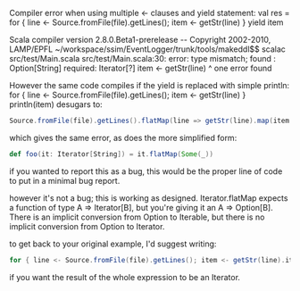 Compiler error when using multiple <- clauses and yield statement:
    val res = for {
      line <- Source.fromFile(file).getLines();
      item <- getStr(line)
    } yield item

Scala compiler version 2.8.0.Beta1-prerelease -- Copyright 2002-2010, LAMP/EPFL
~/workspace/ssim/EventLogger/trunk/tools/makeddl$$ scalac src/test/Main.scala 
src/test/Main.scala:30: error: type mismatch;
 found   : Option[String]
 required: Iterator[?]
      item <- getStr(line)
           ^
one error found

However the same code compiles if the yield is replaced with simple println:
    for {
      line <- Source.fromFile(file).getLines();
      item <- getStr(line)
    } println(item)
desugars to:
```scala
Source.fromFile(file).getLines().flatMap(line => getStr(line).map(item => item))
```
which gives the same error, as does the more simplified form:
```scala
def foo(it: Iterator[String]) = it.flatMap(Some(_))
```
if you wanted to report this as a bug, this would be the proper line of code to put in a minimal bug report.

however it's not a bug; this is working as designed. Iterator.flatMap expects a function of type  A => Iterator[B], but you're giving it an A => Option[B].  There is an implicit conversion from Option to Iterable, but there is no implicit conversion from Option to Iterator.

to get back to your original example, I'd suggest writing:
```scala
for { line <- Source.fromFile(file).getLines(); item <- getStr(line).iterator } yield item
```
if you want the result of the whole expression to be an Iterator.
